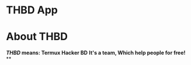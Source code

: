 # THBD App

# About THBD
**_THBD_ means: Termux Hacker BD**
**It's a team, Which help people for free!**
**
